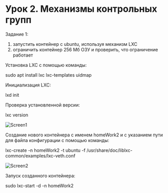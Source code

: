# Урок 2. Механизмы контрольных групп
Задание 1:
1) запустить контейнер с ubuntu, используя механизм LXC
2) ограничить контейнер 256 Мб ОЗУ и проверить, что ограничение работает


Установка LXC с помощью команды:

sudo apt install lxc lxc-templates uidmap

Инициализация LXC:

lxd init

Проверка установленной версии:

lxc version

![Screen1](https://github.com/SokolikAA/container2/assets/115178275/5fc11394-8814-4a3a-aa88-c703805d869c)

Cоздание нового контейнера с именем homeWork2 и с указанием пути для файла конфигурации с помощью команды:

lxc-create -n homeWork2 -t ubuntu -f /usr/share/doc/liblxc-common/examples/lxc-veth.conf

 ![Screen2](https://github.com/SokolikAA/container2/assets/115178275/d1ee2ae6-2937-4220-9274-930c9edac771)

Запуск созданного контейнера:

sudo lxc-start -d -n homeWork2

